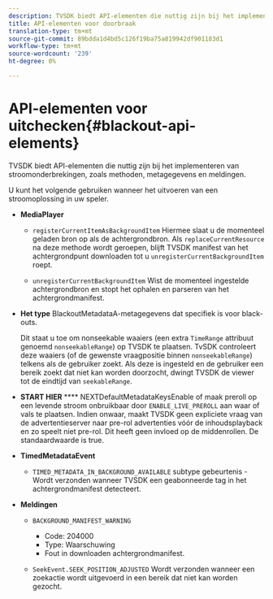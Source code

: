 ```yaml
---
description: TVSDK biedt API-elementen die nuttig zijn bij het implementeren van stroomonderbrekingen, zoals methoden, metagegevens en meldingen.
title: API-elementen voor doorbraak
translation-type: tm+mt
source-git-commit: 89bdda1d4bd5c126f19ba75a819942df901183d1
workflow-type: tm+mt
source-wordcount: '239'
ht-degree: 0%

---
```



# API-elementen voor uitchecken{#blackout-api-elements}

TVSDK biedt API-elementen die nuttig zijn bij het implementeren van stroomonderbrekingen, zoals methoden, metagegevens en meldingen.

U kunt het volgende gebruiken wanneer het uitvoeren van een stroomoplossing in uw speler.

* **MediaPlayer**

   * `registerCurrentItemAsBackgroundItem` Hiermee slaat u de momenteel geladen bron op als de achtergrondbron. Als `replaceCurrentResource` na deze methode wordt geroepen, blijft TVSDK manifest van het achtergrondpunt downloaden tot u `unregisterCurrentBackgroundItem` roept.

   * `unregisterCurrentBackgroundItem`  Wist de momenteel ingestelde achtergrondbron en stopt het ophalen en parseren van het achtergrondmanifest.

* **Het type** BlackoutMetadataA-metagegevens dat specifiek is voor black-outs.

   Dit staat u toe om nonseekable waaiers (een extra `TimeRange` attribuut genoemd `nonseekableRange`) op TVSDK te plaatsen. TvSDK controleert deze waaiers (of de gewenste vraagpositie binnen `nonseekableRange`) telkens als de gebruiker zoekt. Als deze is ingesteld en de gebruiker een bereik zoekt dat niet kan worden doorzocht, dwingt TVSDK de viewer tot de eindtijd van `seekableRange`.

* **START HIER** **** NEXTDefaultMetadataKeysEnable of maak preroll op een levende stroom onbruikbaar door  `ENABLE_LIVE_PREROLL` aan waar of vals te plaatsen. Indien onwaar, maakt TVSDK geen expliciete vraag van de advertentieserver naar pre-rol advertenties vóór de inhoudsplayback en zo speelt niet pre-rol. Dit heeft geen invloed op de middenrollen. De standaardwaarde is true.

* **TimedMetadataEvent**

   * `TIMED_METADATA_IN_BACKGROUND_AVAILABLE` subtype gebeurtenis - Wordt verzonden wanneer TVSDK een geabonneerde tag in het achtergrondmanifest detecteert.

* **Meldingen**

   * `BACKGROUND_MANIFEST_WARNING`

      * Code: 204000
      * Type: Waarschuwing
      * Fout in downloaden achtergrondmanifest.
   * `SeekEvent.SEEK_POSITION_ADJUSTED` Wordt verzonden wanneer een zoekactie wordt uitgevoerd in een bereik dat niet kan worden gezocht.



